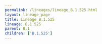 ```yaml
---
permalink: /lineages/lineage_B.1.525.html
layout: lineage_page
title: Lineage B.1.525
lineage: B.1.525
parent: B.1
children: ['B.1.525']
---
```

